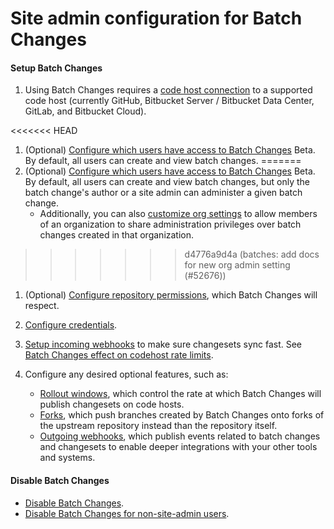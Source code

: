 # Site admin configuration for Batch Changes

#### Setup Batch Changes 

1. Using Batch Changes requires a [code host connection](../../admin/external_services/index.md) to a supported code host (currently GitHub, Bitbucket Server / Bitbucket Data Center, GitLab, and Bitbucket Cloud).

<<<<<<< HEAD
1. (Optional) [Configure which users have access to Batch Changes](../../admin/access_control/batch-changes.md) <span class="badge badge-beta">Beta</span>. By default, all users can create and view batch changes.
=======
1. (Optional) [Configure which users have access to Batch Changes](../../admin/access_control/batch_changes.md) <span class="badge badge-beta">Beta</span>. By default, all users can create and view batch changes, but only the batch change's author or a site admin can administer a given batch change.
    * Additionally, you can also [customize org settings](../../admin/config/batch_changes.md#enable-organization-members-to-administer) to allow members of an organization to share administration privileges over batch changes created in that organization.
>>>>>>> d4776a9d4a (batches: add docs for new org admin setting (#52676))

1. (Optional) [Configure repository permissions](../../admin/permissions/index.md), which Batch Changes will respect.

1. [Configure credentials](configuring_credentials.md).

1. [Setup incoming webhooks](../../admin/config/webhooks/incoming.md) to make sure changesets sync fast. See [Batch Changes effect on codehost rate limits](../references/requirements.md#batch-changes-effect-on-code-host-rate-limits).

1. Configure any desired optional features, such as:
    * [Rollout windows](../../admin/config/batch_changes.md#rollout-windows), which control the rate at which Batch Changes will publish changesets on code hosts.
    * [Forks](../../admin/config/batch_changes.md#forks), which push branches created by Batch Changes onto forks of the upstream repository instead than the repository itself.
    * [Outgoing webhooks](../../admin/config/webhooks/outgoing.md), which publish events related to batch changes and changesets to enable deeper integrations with your other tools and systems.

#### Disable Batch Changes
- [Disable Batch Changes](../explanations/permissions_in_batch_changes.md#disabling-batch-changes).
- [Disable Batch Changes for non-site-admin users](../explanations/permissions_in_batch_changes.md#disabling-batch-changes-for-non-site-admin-users).
